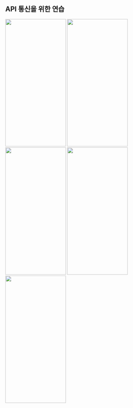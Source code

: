 API 통신을 위한 연습
----
<img src = "https://user-images.githubusercontent.com/92036498/182136187-cc58dbbb-cec7-4f58-9baf-38cf6295afa1.png" width = "190" height = "400"/>
<img src = "https://user-images.githubusercontent.com/92036498/182180769-fd2b2b8f-5f54-4d13-9558-960f1be4e293.png" width = "190" height = "400"/>
<img src = "https://user-images.githubusercontent.com/92036498/182353809-c271f5a8-5604-40f0-abaa-1f287d80f0dd.png" width = "190" height = "400"/>
<img src = "https://user-images.githubusercontent.com/92036498/182402648-adffb12b-3be3-4cd3-9941-4c7705646492.png" width = "190" height = "400"/>
<img src = "https://user-images.githubusercontent.com/92036498/182402678-6297effc-cb76-4ad6-a327-cdf8a7f2d956.png" width = "190" height = "400"/>

